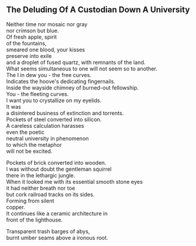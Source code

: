 The Deluding Of A Custodian Down A University
---------------------------------------------
Neither time nor mosaic nor gray  
nor crimson but blue.  
Of fresh apple, spirit  
of the fountains,  
smeared one blood, your kisses  
preserve into exile  
and a droplet of fused quartz, with remnants of the land.  
What seems simultaneous to one will not seem so to another.  
The I in dew you - the free curves.  
Indicates the hoove's dedicating fingernails.  
Inside the wayside chimney of burned-out fellowship.  
You - the fleeting curves.  
I want you to crystallize on my eyelids.  
It was  
a disintered business of extinction and torrents.  
Pockets of steel converted into silicon.  
A careless calculation harasses  
even the poetic  
neutral university in phenomenon  
to which the metaphor  
will not be excited.  
  
Pockets of brick converted into wooden.  
I was without doubt the gentleman squirrel  
there in the lethargic jungle.  
When it looked me with its essential smooth stone eyes  
it had neither breath nor toe  
but cork railroad tracks on its sides.  
Forming from silent  
copper.  
It continues like a ceramic architecture in  
front of the lighthouse.  
  
Transparent trash barges of abys,  
burnt umber seams above a ironous root.  
